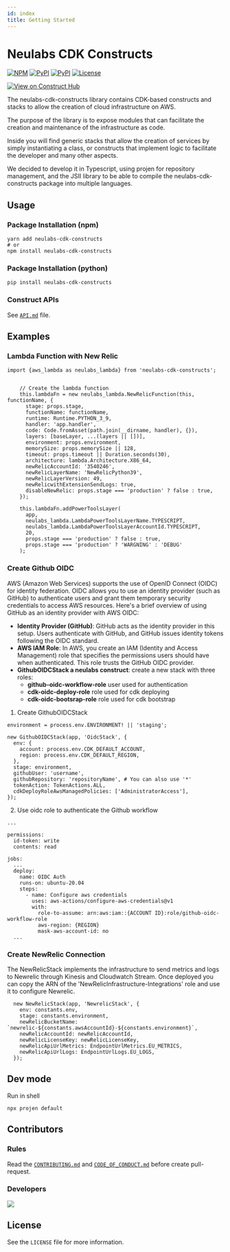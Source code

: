 ```yaml
---
id: index
title: Getting Started
---
```


# Neulabs CDK Constructs

[![NPM](https://img.shields.io/npm/v/neulabs-cdk-constructs?color=blue&label=npm+cdk)](https://www.npmjs.com/package/neulabs-cdk-constructs)
[![PyPI](https://img.shields.io/pypi/v/neulabs-cdk-constructs?color=blue&label=pypi+cdk)](https://pypi.org/project/neulabs-cdk-constructs/)
[![PyPI](https://img.shields.io/github/last-commit/neulabscom/neulabs-cdk-constructs/main)](https://github.com/neulabscom/neulabs-cdk-constructs/commits/main)
[![License](https://img.shields.io/badge/license-Apache--2.0-blue)](https://github.com/neulabscom/neulabs-cdk-constructs/blob/main/LICENSE)

[![View on Construct Hub](https://constructs.dev/badge?package=neulabs-cdk-constructs)](https://constructs.dev/packages/neulabs-cdk-constructs)

The neulabs-cdk-constructs library contains CDK-based constructs and stacks to allow the creation of cloud infrastructure on AWS.

The purpose of the library is to expose modules that can facilitate the creation and maintenance of the infrastructure as code.

Inside you will find generic stacks that allow the creation of services by simply instantiating a class, or constructs that implement logic to facilitate the developer and many other aspects.

We decided to develop it in Typescript, using projen for repository management, and the JSII library to be able to compile the neulabs-cdk-constructs package into multiple languages.
## Usage

### Package Installation (npm)

```
yarn add neulabs-cdk-constructs
# or
npm install neulabs-cdk-constructs
```

### Package Installation (python)
```
pip install neulabs-cdk-constructs
```

### Construct APIs

See [`API.md`](https://github.com/neulabscom/neulabs-cdk-constructs/blob/main/API.md) file.

## Examples

### Lambda Function with New Relic

```
import {aws_lambda as neulabs_lambda} from 'neulabs-cdk-constructs';


    // Create the lambda function
    this.lambdaFn = new neulabs_lambda.NewRelicFunction(this, functionName, {
      stage: props.stage,
      functionName: functionName,
      runtime: Runtime.PYTHON_3_9,
      handler: 'app.handler',
      code: Code.fromAsset(path.join(__dirname, handler), {}),
      layers: [baseLayer, ...(layers || [])],
      environment: props.environment,
      memorySize: props.memorySize || 128,
      timeout: props.timeout || Duration.seconds(30),
      architecture: lambda.Architecture.X86_64,
      newRelicAccountId: '3540246',
      newRelicLayerName: 'NewRelicPython39',
      newRelicLayerVersion: 49,
      newRelicwithExtensionSendLogs: true,
      disableNewRelic: props.stage === 'production' ? false : true,
    });

    this.lambdaFn.addPowerToolsLayer(
      app,
      neulabs_lambda.LambdaPowerToolsLayerName.TYPESCRIPT,
      neulabs_lambda.LambdaPowerToolsLayerAccountId.TYPESCRIPT,
      20,
      props.stage === 'production' ? false : true,
      props.stage === 'production' ? 'WARGNING' : 'DEBUG'
    );
```

### Create Github OIDC

AWS (Amazon Web Services) supports the use of OpenID Connect (OIDC) for identity federation. OIDC allows you to use an identity provider (such as GitHub) to authenticate users and grant them temporary security credentials to access AWS resources. Here's a brief overview of using GitHub as an identity provider with AWS OIDC:

- **Identity Provider (GitHub)**: GitHub acts as the identity provider in this setup. Users authenticate with GitHub, and GitHub issues identity tokens following the OIDC standard.
- **AWS IAM Role**: In AWS, you create an IAM (Identity and Access Management) role that specifies the permissions users should have when authenticated. This role trusts the GitHub OIDC provider. 
- **GithubOIDCStack a neulabs construct**: create a new stack with three roles:
  - **github-oidc-workflow-role** user used for authentication 
  - **cdk-oidc-deploy-role** role used for cdk deploying
  - **cdk-oidc-bootsrap-role** role used for cdk bootstrap

1. Create GithubOIDCStack
```
environment = process.env.ENVIRONMENT! || 'staging';

new GithubOIDCStack(app, 'OidcStack', {
  env: {
    account: process.env.CDK_DEFAULT_ACCOUNT,
    region: process.env.CDK_DEFAULT_REGION,
  },
  stage: environment,
  githubUser: 'username',
  githubRepository: 'repositoryName', # You can also use '*'
  tokenAction: TokenActions.ALL,
  cdkDeployRoleAwsManagedPolicies: ['AdministratorAccess'],
});
```

2. Use oidc role to authenticate the Github workflow
```
...

permissions:
  id-token: write
  contents: read

jobs:
  ...
  deploy:
    name: OIDC Auth
    runs-on: ubuntu-20.04
    steps:
      - name: Configure aws credentials
        uses: aws-actions/configure-aws-credentials@v1
        with:
          role-to-assume: arn:aws:iam::{ACCOUNT ID}:role/github-oidc-workflow-role
          aws-region: {REGION}
          mask-aws-account-id: no
  ...
```


### Create NewRelic Connection

The NewRelicStack implements the infrastructure to send metrics and logs to Newrelic through Kinesis and Cloudwatch Stream.
Once deployed you can copy the ARN of the 'NewRelicInfrastructure-Integrations' role and use it to configure Newrelic.

```
  new NewRelicStack(app, 'NewrelicStack', {
    env: constants.env,
    stage: constants.environment,
    newRelicBucketName: `newrelic-${constants.awsAccountId}-${constants.environment}`,
    newRelicAccountId: newRelicAccountId,
    newRelicLicenseKey: newRelicLicenseKey,
    newRelicApiUrlMetrics: EndpointUrlMetrics.EU_METRICS,
    newRelicApiUrlLogs: EndpointUrlLogs.EU_LOGS,
  });
```


## Dev mode

Run in shell

```
npx projen default
```

## Contributors

### Rules

Read the [`CONTRIBUTING.md`](https://github.com/neulabscom/neulabs-cdk-constructs/blob/main/CONTRIBUTING.md) and [`CODE_OF_CONDUCT.md`](https://github.com/neulabscom/neulabs-cdk-constructs/blob/main/CODE_OF_CONDUCT.md) before create pull-request.

### Developers

<a href="https://github.com/neulabscom/neulabs-cdk-constructs/graphs/contributors"> <img src="https://contrib.rocks/image?repo=neulabscom/neulabs-cdk-constructs" /> </a>

## License

See the `LICENSE` file for more information.